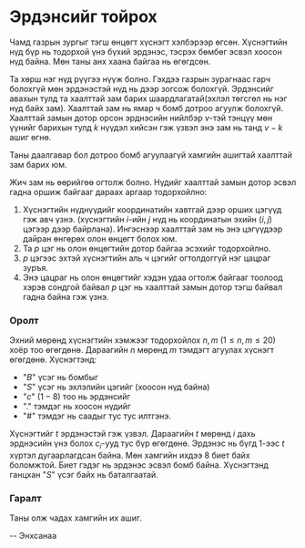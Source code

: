 Эрдэнсийг тойрох
================
 
Чамд газрын зургыг тэгш өнцөгт хүснэгт хэлбэрээр өгсөн. Хүснэгтийн нүд бүр нь тодорхой үнэ бүхий эрдэнэс, тэсрэх бөмбөг эсвэл хоосон нүд байна. Мөн таны анх хаана байгаа нь өгөгдсөн.
 
Та хөрш нэг нүд рүүгээ нүүж болно. Гэхдээ газрын зурагнаас гарч болохгүй мөн эрдэнэстэй нүд нь дээр зогсож болохгүй. Эрдэнсийг авахын тулд та хаалттай зам барих шаардлагатай(эхлэл төгсгөл нь нэг нүд байх зам). Хаалттай зам нь ямар ч бомб дотроо агуулж болохгүй. Хаалттай замын дотор орсон эрднэсийн нийлбэр $v$-тэй тэнцүү мөн үүнийг барихын тулд $k$ нүүдэл хийсэн гэж үзвэл энэ зам нь танд $v - k$ ашиг өгнө.
 
Таны даалгавар бол дотроо бомб агуулаагүй хамгийн ашигтай хаалттай зам барих юм.
 
Жич зам нь өөрийгөө огтолж болно. Нүдийг хаалттай замын дотор эсвэл гадна оршиж байгааг дараах аргаар тодорхойлно:
 
 1. Хүснэгтийн нүднүүдийг координатийн хавтгай дээр орших цэгүүд гэж авч үзнэ. (хүснэгтийн $i$-ийн $j$ нүд нь координатын эхийн ($i, j$) цэгээр дээр байрлана). Ингэснээр хаалттай зам нь энэ цэгүүдээр дайран өнгөрөх олон өнцөгт болох юм.
 2. Та $p$ цэг нь  олон өнцөгтийн дотор байгаа эсэхийг тодорхойлно.
 3. $p$ цэгээс эхтэй хүснэгтийн аль ч цэгийг огтолдоггүй нэг цацраг зуръя.
 4. Энэ цацраг нь олон өнцөгтийг хэдэн удаа огтолж байгааг тоолоод хэрэв сондгой байвал $p$ цэг нь хаалттай замын дотор тэгш байвал гадна байна гэж үзнэ.
 
### Оролт
Эхний мөрөнд хүснэгтийн хэмжээг тодорхойлох $n, m$ ($1 ≤ n, m ≤ 20$) хоёр тоо өгөгдөнө. Дараагийн $n$ мөрөнд $m$ тэмдэгт агуулах хүснэгт өгөгдөнө. Хүснэгтэнд:
 
 - "$B$" үсэг нь бомбыг
 - "$S$" үсэг нь эхлэлийн цэгийг (хоосон нүд байна)
 - "$c$" ($1 - 8$) тоо нь эрдэнсийг
 - "." тэмдэг нь хоосон нүдийг
 - "#" тэмдэг нь саадыг
тус тус илтгэнэ.
 
Хүснэгтийг $t$ эрдэнэстэй гэж үзвэл. Дараагийн $t$ мөрөнд $i$ дахь эрднэсийн үнэ болох $c_i$-ууд тус бүр өгөгдөнө. Эрдэнэс нь бүгд 1-ээс $t$ хүртэл дугаарлагдсан байна. Мөн хамгийн ихдээ 8 биет байх боломжтой. Биет гэдэг нь эрдэнэс эсвэл бомб байна. Хүснэгтэнд ганцхан "$S$" үсэг байх нь баталгаатай.
 
### Гаралт
Таны олж чадах хамгийн их ашиг.
 
-- Энхсанаа

